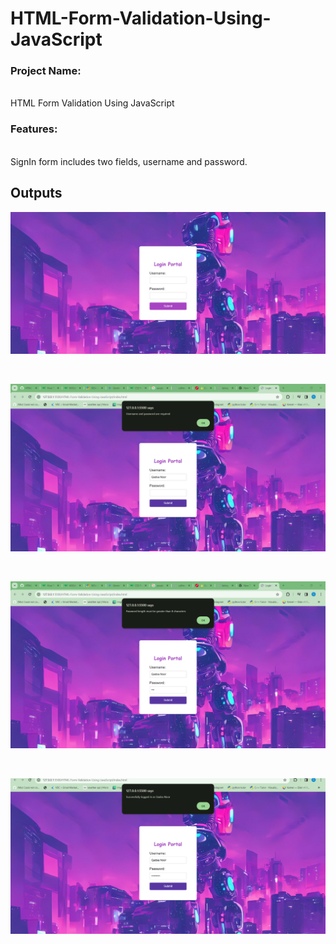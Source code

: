 # HTML-Form-Validation-Using-JavaScript
<h3>Project Name:</h3><br>HTML Form Validation Using JavaScript<br>
<h3>Features:</h3> <br>SignIn form includes two fields, username and password.
<br>
<h2>Outputs</h2>

       
![alt text](<Screenshot 2024-02-20 234510.png>)


<br>


![alt text](<Screenshot 2024-02-20 234920.png>)


<br>


![alt text](<Screenshot 2024-02-20 235142.png>)


<br>


![alt text](<Screenshot 2024-02-20 235223.png>)